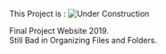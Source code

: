 This Project is :
![Under Construction](https://i.imgur.com/7wNQqbM.png)

Final Project Website 2019.<br>
Still Bad in Organizing Files and Folders.
